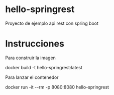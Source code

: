 # hello-springrest

Proyecto de ejemplo api rest con spring boot

# Instrucciones

Para construir la imagen

docker build -t hello-springrest:latest

Para lanzar el contenedor

docker run -it --rm -p 8080:8080 hello-springrest